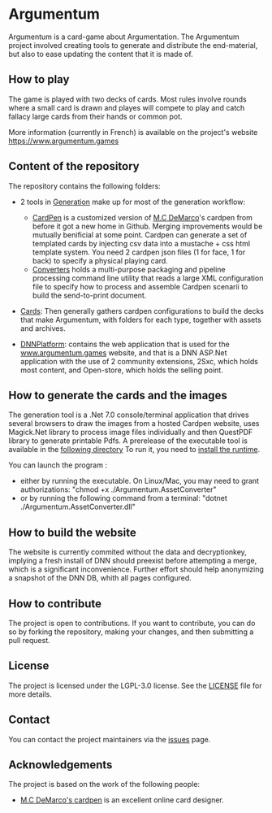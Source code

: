# Argumentum

Argumentum is a card-game about Argumentation. The Argumentum project involved creating tools to generate and distribute the end-material, but also to ease updating the content that it is made of.

## How to play

The game is played with two decks of cards. Most rules involve rounds where a small card is drawn and playes will compete to play and catch fallacy large cards from their hands or common pot.

More information (currently in French) is available on the project's website https://www.argumentum.games


## Content of the repository

The repository contains the following folders:

*  2 tools in [Generation](/Generation) make up for most of the generation workflow:
    * [CardPen](/Generation/CardPen/index.html) is a customized version of [M.C DeMarco](https://github.com/mcdemarco/)'s cardpen from before it got a new home in Github. Merging improvements would be mutually benificial at some point.
	Cardpen can generate a set of templated cards by injecting csv data into a mustache + css html template system.
	You need 2 cardpen json files (1 for face, 1 for back) to specify a physical playing card.
	* [Converters](/Generation/Converters) holds a multi-purpose packaging and pipeline processing command line utility that reads a large XML configuration file to specify how to process and assemble Cardpen scenarii to build the send-to-print document. 
* [Cards](/Cards): Then generally gathers cardpen configurations to build the decks that make Argumentum, with folders for each type, together with assets and archives.
	
* [DNNPlatform](/DNNPlatform): contains the web application that is used for the www.argumentum.games website, and that is a DNN ASP.Net application with the use of 2 community extensions, 2Sxc, which holds most content, and Open-store, which holds the selling point.  

## How to generate the cards and the images

The generation tool is a .Net 7.0 console/terminal application that drives several browsers to draw the images from a hosted Cardpen website, uses Magick.Net library to process image files individually and then QuestPDF library to generate printable Pdfs.
A prerelease of the executable tool is available in the [following directory](https://github.com/ArgumentumGames/Argumentum/tree/master/Generation/Converters/Argumentum.AssetConverter/Published/v1.3)
To run it, you need to [install the runtime](https://dotnet.microsoft.com/download/dotnet/7.0/runtime).

You can launch the program :

- either by running the executable. On Linux/Mac, you may need to grant authorizations: "chmod +x ./Argumentum.AssetConverter"
- or by running the following command from a terminal: "dotnet ./Argumentum.AssetConverter.dll"



## How to build the website

The website is currently commited without the data and decryptionkey, implying a fresh install of DNN should preexist before attempting a merge, which is a significant inconvenience. Further effort should help anonymizing a snapshot of the DNN DB, whith all pages configured.

## How to contribute

The project is open to contributions. If you want to contribute, you can do so by forking the repository, making your changes, and then submitting a pull request.

## License

The project is licensed under the LGPL-3.0 license. See the [LICENSE](/LICENSE) file for more details.

## Contact

You can contact the project maintainers via the [issues](/issues) page.

## Acknowledgements

The project is based on the work of the following people:

* [M.C DeMarco's cardpen](https://github.com/mcdemarco/cardpen) is an excellent online card designer.


